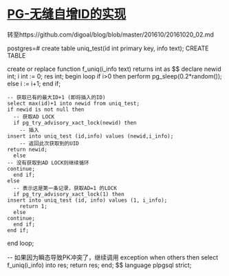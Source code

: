 # [PG-无缝自增ID的实现](https://github.com/digoal/blog/blob/master/201610/20161020_02.md)

转至https://github.com/digoal/blog/blob/master/201610/20161020_02.md

postgres=# create table uniq_test(id int primary key, info text);
CREATE TABLE

create or replace function f_uniq(i_info text) returns int as $$
declare
  newid int;
  i int := 0;
  res int;
begin
  loop 
    if i>0 then 
      perform pg_sleep(0.2*random());
    else
      i := i+1;
    end if;

    -- 获取已有的最大ID+1 (即将插入的ID)
    select max(id)+1 into newid from uniq_test;
    if newid is not null then
      -- 获取AD LOCK
      if pg_try_advisory_xact_lock(newid) then
        -- 插入
	insert into uniq_test (id,info) values (newid,i_info);
        -- 返回此次获取到的UID
	return newid;
      else
	-- 没有获取到AD LOCK则继续循环
	continue;
      end if;
    else
      -- 表示这是第一条记录，获取AD=1 的LOCK
      if pg_try_advisory_xact_lock(1) then
	insert into uniq_test (id, info) values (1, i_info);
        return 1;
      else
	continue;
      end if;
    end if;
  end loop;
  
  -- 如果因为瞬态导致PK冲突了，继续调用
  exception when others then
    select f_uniq(i_info) into res;
    return res;
end;
$$ language plpgsql strict;

